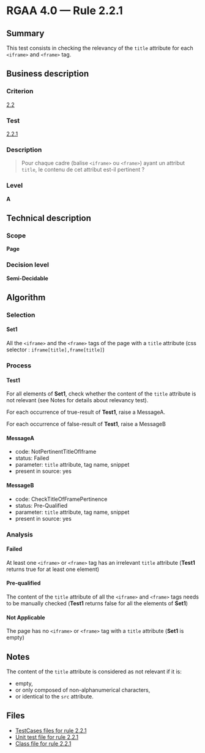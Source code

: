 # RGAA 4.0 — Rule 2.2.1

## Summary

This test consists in checking the relevancy of the `title` attribute 
for each `<iframe>` and `<frame>` tag.

## Business description

### Criterion

[2.2](https://www.numerique.gouv.fr/publications/rgaa-accessibilite/methode/criteres/#crit-2-2)

### Test

[2.2.1](https://www.numerique.gouv.fr/publications/rgaa-accessibilite/methode/criteres/#test-2-2-1)

### Description

> Pour chaque cadre (balise `<iframe>` ou `<frame>`) ayant un attribut `title`, le contenu de cet attribut est-il pertinent ?

### Level

**A**


## Technical description

### Scope

**Page**

### Decision level

**Semi-Decidable**

## Algorithm

### Selection

#### Set1

All the `<iframe>` and the `<frame>` tags of the page with 
a `title` attribute (css selector : `iframe[title],frame[title]`)

### Process

#### Test1

For all elements of **Set1**, check whether the content of the `title` attribute is not relevant (see Notes for details about relevancy test). 

For each occurrence of true-result of **Test1**, raise a MessageA.

For each occurrence of false-result of **Test1**, raise a MessageB

#### MessageA

-   code: NotPertinentTitleOfIframe
-   status: Failed
-   parameter: `title` attribute, tag name, snippet
-   present in source: yes

#### MessageB

-   code: CheckTitleOfFramePertinence
-   status: Pre-Qualified
-   parameter: `title` attribute, tag name, snippet
-   present in source: yes

### Analysis

#### Failed

At least one `<iframe>` or `<frame>` tag has an irrelevant `title` attribute (**Test1** returns true for at least one element)

#### Pre-qualified

The content of the `title` attribute of all the `<iframe>` and `<frame>` tags needs to be manually checked (**Test1** returns false for all the elements of **Set1**) 

#### Not Applicable

The page has no `<iframe>` or `<frame>` tag with a `title` attribute (**Set1** is empty)

## Notes

The content of the `title` attribute is considered as not relevant if it is:

- empty,
- or only composed of non-alphanumerical characters,
- or identical to the `src` attribute.

## Files

- [TestCases files for rule 2.2.1](https://gitlab.com/asqatasun/Asqatasun/-/tree/master/rules/rules-rgaa4.0/src/test/resources/testcases/rgaa40/Rgaa40Rule020201/)
- [Unit test file for rule 2.2.1](https://gitlab.com/asqatasun/Asqatasun/-/blob/master/rules/rules-rgaa4.0/src/test/java/org/asqatasun/rules/rgaa40/Rgaa40Rule020201Test.java)
- [Class file for rule 2.2.1](https://gitlab.com/asqatasun/Asqatasun/-/blob/master/rules/rules-rgaa4.0/src/main/java/org/asqatasun/rules/rgaa40/Rgaa40Rule020201.java)


